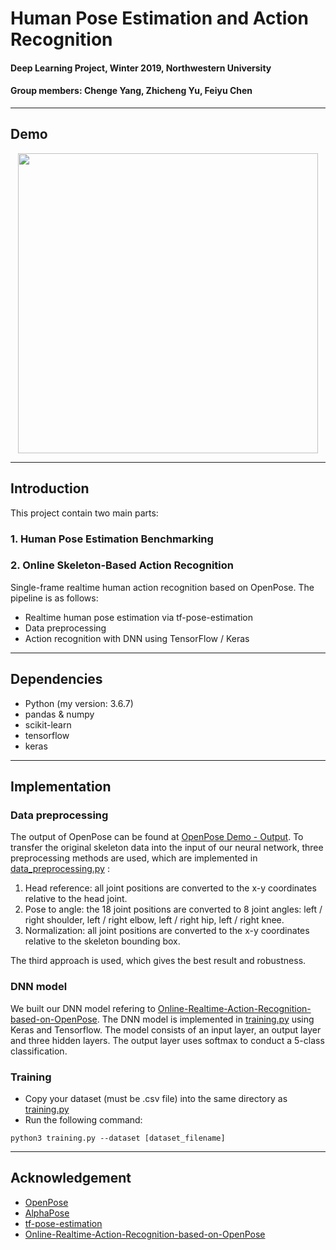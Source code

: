 # Human Pose Estimation and Action Recognition
#### Deep Learning Project, Winter 2019, Northwestern University
#### Group members: Chenge Yang, Zhicheng Yu, Feiyu Chen
-----------------------------------------------------------------------------------------
## Demo
<p align = "center">
  <img src = "action_recognition.gif" height = "480px">
</p>

-----------------------------------------------------------------------------------------
## Introduction
This project contain two main parts:
### 1. Human Pose Estimation Benchmarking

### 2. Online Skeleton-Based Action Recognition
Single-frame realtime human action recognition based on OpenPose. The pipeline is as follows:
* Realtime human pose estimation via tf-pose-estimation
* Data preprocessing
* Action recognition with DNN using TensorFlow / Keras
-----------------------------------------------------------------------------------------
## Dependencies
* Python (my version: 3.6.7)
* pandas & numpy
* scikit-learn
* tensorflow
* keras
-----------------------------------------------------------------------------------------
## Implementation
### Data preprocessing
The output of OpenPose can be found at [OpenPose Demo - Output](https://github.com/CMU-Perceptual-Computing-Lab/openpose/blob/master/doc/output.md). To transfer the original skeleton data into the input of our neural network, three preprocessing methods are used, which are implemented in [data_preprocessing.py]() :
1. Head reference: all joint positions are converted to the x-y coordinates relative to the head joint.
2. Pose to angle: the 18 joint positions are converted to 8 joint angles: left / right shoulder, left / right elbow, left / right hip, left / right knee.
3. Normalization: all joint positions are converted to the x-y coordinates relative to the skeleton bounding box.

The third approach is used, which gives the best result and robustness.
### DNN model
We built our DNN model refering to [Online-Realtime-Action-Recognition-based-on-OpenPose](https://github.com/LZQthePlane/Online-Realtime-Action-Recognition-based-on-OpenPose). The DNN model is implemented in [training.py]() using Keras and Tensorflow. The model consists of an input layer, an output layer and three hidden layers. The output layer uses softmax to conduct a 5-class classification.
### Training
* Copy your dataset (must be .csv file) into the same directory as [training.py]()
* Run the following command:
```
python3 training.py --dataset [dataset_filename]
```
-----------------------------------------------------------------------------------------
## Acknowledgement
* [OpenPose](https://github.com/CMU-Perceptual-Computing-Lab/openpose)
* [AlphaPose](https://github.com/MVIG-SJTU/AlphaPose)
* [tf-pose-estimation](https://github.com/ildoonet/tf-pose-estimation)
* [Online-Realtime-Action-Recognition-based-on-OpenPose](https://github.com/LZQthePlane/Online-Realtime-Action-Recognition-based-on-OpenPose)
